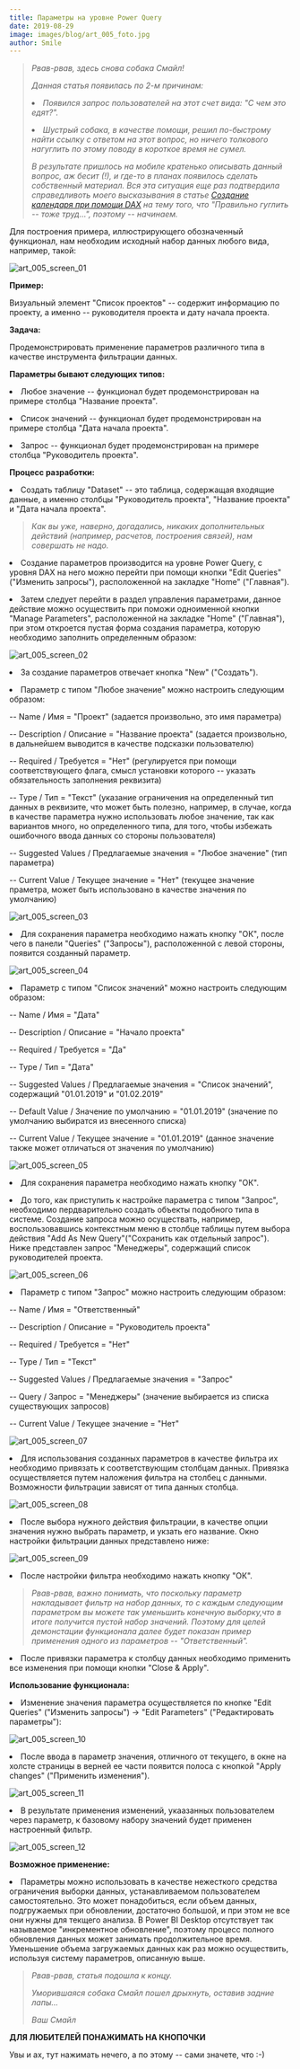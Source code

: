 ```yaml
---
title: Параметры на уровне Power Query
date: 2019-08-29
image: images/blog/art_005_foto.jpg
author: Smile
---
```


> *Рвав-рвав, здесь снова собака Смайл!*
>
> *Данная статья появилась по 2-м причинам:*
>
> **<li>** *Появился запрос пользователей на этот счет вида: "С чем это едят?".*
>
> **<li>** *Шустрый собака, в качестве помощи, решил по-быстрому найти ссылку с ответом на этот вопрос, но ничего толкового нагуглить по этому поводу в короткое время не сумел.* 
>
> *В результате пришлось на мобиле кратенько описывать данный вопрос, аж бесит (!), и где-то в планах появилось сделать собственный материал. Вся эта ситуация еще раз подтвердила справедливоть моего высказывания в статье [Создание календаря при помощи DAX](https://kkadikin.ru/ru/blog/article_001/) на тему того, что "Правильно гуглить -- тоже труд...", поэтому -- начинаем.*

Для построения примера, иллюстрирующего обозначенный функционал, нам необходим исходный набор данных любого вида, например, такой:

![art_005_screen_01](https://kkadikin.ru/images/blog/art_005_screen_1.jpg)


**Пример:**

Визуальный элемент "Список проектов" -- cодержит информацию по проекту, а именно -- руководителя проекта и дату начала проекта.


**Задача:**

Продемонстрировать применение параметров различного типа в качестве инструмента фильтрации данных.


**Параметры бывают следующих типов:** 

**<li>** Любое значение -- функционал будет продемонстрирован на примере столбца "Название проекта".

**<li>** Список значений -- функционал будет продемонстрирован на примере столбца "Дата начала проекта".

**<li>** Запрос -- функционал будет продемонстрирован на примере столбца "Руководитель проекта".


**Процесс разработки:**

**<li>** Создать таблицу "Dataset" -- это таблица, содержащая входящие данные, а именно столбцы "Руководитель проекта", "Название проекта" и "Дата начала проекта".

> *Как вы уже, наверно, догадались, никаких дополнительных действий (например, расчетов, построения связей), нам совершать не надо.*

**<li>** Создание параметров производится на уровне Power Query, с уровня DAX  на него можно перейти при помощи кнопки "Edit Queries" ("Изменить запросы"), расположенной на закладке "Home" ("Главная").

**<li>** Затем следует перейти в раздел управления параметрами, данное действие можно осуществить при поможи одноименной кнопки "Manage Parameters", расположенной на закладке "Home" ("Главная"), при этом откроется пустая форма создания  параметра, которую необходимо заполнить определенным образом:

![art_005_screen_02](https://kkadikin.ru/images/blog/art_005_screen_2.jpg)

**<li>** За создание параметров отвечает кнопка "New" ("Создать").

**<li>** Параметр с типом "Любое значение" можно настроить следующим образом:

-- Name / Имя = "Проект" (задается произвольно, это имя параметра)

-- Description / Описание  = "Название проекта" (задается произвольно, в дальнейшем выводится в качестве подсказки пользователю)

-- Required / Требуется  = "Нет" (регулируется при помощи соответствующего флага, смысл установки которого -- указать обязательность заполнения реквизита)

-- Type / Тип  = "Текст" (указание ограничения на определенный тип данных в реквизите, что может быть полезно, например, в случае, когда в качестве параметра нужно использовать любое значение, так как вариантов много, но определенного типа, для того, чтобы избежать ошибочного ввода данных со стороны пользователя)

-- Suggested Values / Предлагаемые значения = "Любое значение" (тип параметра)

-- Current Value / Текущее значение = "Нет" (текущее значение праметра, может быть использовано в качестве значения по умолчанию)

![art_005_screen_03](https://kkadikin.ru/images/blog/art_005_screen_3.jpg)

**<li>** Для сохранения параметра необходимо нажать кнопку "ОК", после чего в панели "Queries" ("Запросы"), расположенной с левой стороны, появится созданный параметр.

![art_005_screen_04](https://kkadikin.ru/images/blog/art_005_screen_4.jpg)

**<li>** Параметр с типом "Список значений" можно настроить следующим образом:

-- Name / Имя = "Дата"

-- Description / Описание  = "Начало проекта"

-- Required / Требуется  = "Да"

-- Type / Тип  = "Дата"

-- Suggested Values / Предлагаемые значения = "Список значений", содержащий "01.01.2019" и "01.02.2019"

-- Default Value / Значение по умолчанию = "01.01.2019" (значение по умолчанию выбиратся из внесенного списка)

-- Current Value / Текущее значение = "01.01.2019" (данное значение также может отличаться от значения по умолчанию)

![art_005_screen_05](https://kkadikin.ru/images/blog/art_005_screen_5.jpg)

**<li>** Для сохранения параметра необходимо нажать кнопку "ОК".

**<li>** До того, как приступить к настройке параметра с типом "Запрос", необходимо пердварительно создать объекты подобного типа в системе. Создание запроса можно осуществать, например, воспользовавшись контекстным меню в столбце таблицы путем выбора действия "Add As New Query"("Сохранить как отдельный запрос"). Ниже представлен запрос "Менеджеры", содержащий список руководителей проекта.

![art_005_screen_06](https://kkadikin.ru/images/blog/art_005_screen_6.jpg)

**<li>** Параметр с типом "Запрос" можно настроить следующим образом:

-- Name / Имя = "Ответственный"

-- Description / Описание  = "Руководитель проекта"

-- Required / Требуется  = "Нет"

-- Type / Тип  = "Текст"

-- Suggested Values / Предлагаемые значения = "Запрос"

-- Query /  Запрос = "Менеджеры" (значение выбирается из списка существующих запросов)

-- Current Value / Текущее значение = "Нет"

![art_005_screen_07](https://kkadikin.ru/images/blog/art_005_screen_7.jpg)

**<li>** Для использования созданных параметров в качестве фильтра их необходимо привязать к соответствующим столбцам данных. Привязка осуществляется путем наложения фильтра на столбец с данными. Возможности фильтрации зависят от типа данных столбца.

![art_005_screen_08](https://kkadikin.ru/images/blog/art_005_screen_8.jpg)

**<li>** После выбора нужного действия фильтрации, в качестве опции значения нужно выбрать параметр, и укзать его название. Окно настройки фильтрации данных представлено ниже:

![art_005_screen_09](https://kkadikin.ru/images/blog/art_005_screen_9.jpg)

**<li>** После настройки фильтра необходимо нажать кнопку "ОК".

> *Рвав-рвав, важно понимать, что поскольку параметр накладывает фильтр на набор данных, то с каждым следующим параметром вы можете так уменьшить конечную выборку,что в итоге получится пустой набор значений. Поэтому для целей демонстации функционала далее будет показан пример применения  одного из параметров -- "Ответственный".* 

**<li>** После привязки параметра к столбцу данных необходимо применить все изменения при помощи кнопки "Close & Apply".


**Использование функционала:**

**<li>** Изменение значения параметра осуществляется по кнопке "Edit Queries" ("Изменить запросы") -> "Edit Parameters" ("Редактировать параметры"):

![art_005_screen_10](https://kkadikin.ru/images/blog/art_005_screen_10.jpg)

**<li>** После ввода в параметр значения, отличного от текущего, в окне на холсте страницы в верней ее части появится полоса с кнопкой "Apply changes" ("Применить изменения").

![art_005_screen_11](https://kkadikin.ru/images/blog/art_005_screen_11.jpg)

**<li>** В результате применения изменений, укаазанных пользователем через параметр, к базовому набору значений будет применен настроенный фильтр.

![art_005_screen_12](https://kkadikin.ru/images/blog/art_005_screen_12.jpg)


**Возможное применение:**

**<li>** Параметры можно использовать в качестве нежесткого средства ограничения выборки данных, устанавливаемом пользователем самостоятельно. Это может понадобиться, если объем данных, подгружаемых при обновлении, достаточно большой, и при этом не все они нужны для текщего анализа. В Power BI Desktop отсутствует так называемое "инкрементное обновление", поэтому процесс полного обновления данных может занимать продолжительное время.  Уменьшение объема загружаемых данных как раз можно осуществить, используя систему параметров, описанную выше.


> *Рвав-рвав, статья подошла к концу.*
>
> *Уморившаяся собака Смайл пошел дрыхнуть, оставив задние лапы...*
>
> *Ваш Смайл*

**ДЛЯ ЛЮБИТЕЛЕЙ ПОНАЖИМАТЬ НА КНОПОЧКИ**

Увы и ах, тут нажимать нечего, а по этому -- сами значете, что :-)